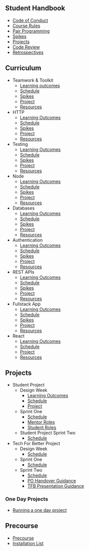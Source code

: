 ## Student Handbook

- [Code of Conduct](handbook/code-of-conduct.md)
- [Course Rules](handbook/course-rules.md)
- [Pair Programming](handbook/pair-programming.md)
- [Spikes](handbook/spikes.md)
- [Projects](handbook/projects.md)
- [Code Review](handbook/code-review.md)
- [Retrospectives](handbook/retrospectives.md)

## Curriculum

- Teamwork & Toolkit
  - [Learning outcomes](curriculum/teamwork-and-toolkit/learning-outcomes.md)
  - [Schedule](curriculum/teamwork-and-toolkit/schedule.md)
  - [Spikes](curriculum/teamwork-and-toolkit/spikes.md)
  - [Project](curriculum/teamwork-and-toolkit/project.md)
  - [Resources](curriculum/teamwork-and-toolkit/resources.md)
- HTTP
  - [Learning Outcomes](curriculum/http/learning-outcomes.md)
  - [Schedule](curriculum/http/schedule.md)
  - [Spikes](curriculum/http/spikes.md)
  - [Project](curriculum/http/project.md)
  - [Resources](curriculum/http/resources.md)
- Testing
  - [Learning Outcomes](curriculum/testing/learning-outcomes.md)
  - [Schedule](curriculum/testing/schedule.md)
  - [Spikes](curriculum/testing/spikes.md)
  - [Project](curriculum/testing/project.md)
  - [Resources](curriculum/testing/resources.md)
- Node
  - [Learning Outcomes](curriculum/node/learning-outcomes.md)
  - [Schedule](curriculum/node/schedule.md)
  - [Spikes](curriculum/node/spikes.md)
  - [Project](curriculum/node/project.md)
  - [Resources](curriculum/node/resources.md)
- Databases
  - [Learning Outcomes](curriculum/databases/learning-outcomes.md)
  - [Schedule](curriculum/databases/schedule.md)
  - [Spikes](curriculum/databases/spikes.md)
  - [Project](curriculum/databases/project.md)
  - [Resources](curriculum/databases/resources.md)
- Authentication
  - [Learning Outcomes](curriculum/authentication/learning-outcomes.md)
  - [Schedule](curriculum/authentication/schedule.md)
  - [Spikes](curriculum/authentication/spikes.md)
  - [Project](curriculum/authentication/project.md)
  - [Resources](curriculum/authentication/resources.md)
- REST APIs
  - [Learning Outcomes](curriculum/rest-apis/learning-outcomes.md)
  - [Schedule](curriculum/rest-apis/schedule.md)
  - [Spikes](curriculum/rest-apis/spikes.md)
  - [Project](curriculum/rest-apis/project.md)
  - [Resources](curriculum/rest-apis/resources.md)
- Fullstack App
  - [Learning Outcomes](curriculum/fullstack-app/learning-outcomes.md)
  - [Schedule](curriculum/fullstack-app/schedule.md)
  - [Spikes](curriculum/fullstack-app/spikes.md)
  - [Project](curriculum/fullstack-app/project.md)
  - [Resources](curriculum/fullstack-app/resources.md)
- React
  - [Learning Outcomes](curriculum/react/learning-outcomes.md)
  - [Schedule](curriculum/react/schedule.md)
  - [Project](curriculum/react/project.md)
  - [Resources](curriculum/react/resources.md)

## Projects

- Student Project
  - Design Week
    - [Learning Outcomes](projects/design-week/learning-outcomes.md)
    - [Schedule](projects/design-week/schedule.md)
    - [Project](projects/design-week/project.md)
  - Sprint One
    - [Schedule](projects/w12-schedule.md)
    - [Mentor Roles](projects/mentor-roles.md)
    - [Student Roles](projects/student-roles.md)
  - Student Project Sprint Two
    - [Schedule](projects/w13-schedule.md)
- Tech For Better Project
  - Design Week
    - [Schedule](projects/w14-schedule.md)
  - Sprint One
    - [Schedule](projects/w15-schedule.md)
  - Sprint Two
    - [Schedule](projects/w16-schedule.md)
    - [PO Handover Guidance](projects/po-handover.md)
    - [TFB Presentation Guidance](projects/tfb-presentation.md)

### One Day Projects

- [Running a one day project](projects/one-day-projects.md)

## Precourse

- [Precourse](precourse/precourse.md)
- [Installation List](precourse/installation-list.md)
